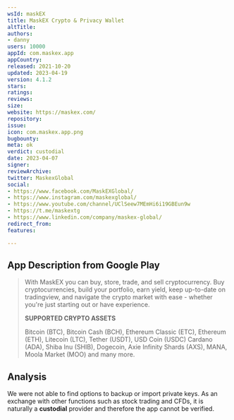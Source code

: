 ```yaml
---
wsId: maskEX
title: MaskEX Crypto & Privacy Wallet
altTitle: 
authors:
- danny
users: 10000
appId: com.maskex.app
appCountry: 
released: 2021-10-20
updated: 2023-04-19
version: 4.1.2
stars: 
ratings: 
reviews: 
size: 
website: https://maskex.com/
repository: 
issue: 
icon: com.maskex.app.png
bugbounty: 
meta: ok
verdict: custodial
date: 2023-04-07
signer: 
reviewArchive: 
twitter: MaskexGlobal
social:
- https://www.facebook.com/MaskEXGlobal/
- https://www.instagram.com/maskexglobal/
- https://www.youtube.com/channel/UClSeew7MEmHi6i19GBEun9w
- https://t.me/maskextg
- https://www.linkedin.com/company/maskex-global/
redirect_from: 
features: 

---
```


## App Description from Google Play 

> With MaskEX you can buy, store, trade, and sell cryptocurrency. Buy cryptocurrencies, build your portfolio, earn yield, keep up-to-date on tradingview, and navigate the crypto market with ease - whether you're just starting out or have experience.
>
> **SUPPORTED CRYPTO ASSETS**
>
> Bitcoin (BTC), Bitcoin Cash (BCH), Ethereum Classic (ETC), Ethereum (ETH), Litecoin (LTC), Tether (USDT), USD Coin (USDC) Cardano (ADA), Shiba Inu (SHIB), Dogecoin, Axie Infinity Shards (AXS), MANA, Moola Market (MOO) and many more.

## Analysis 

We were not able to find options to backup or import private keys. As an exchange with other functions such as stock trading and CFDs, it is naturally a **custodial** provider and therefore the app cannot be verified.
